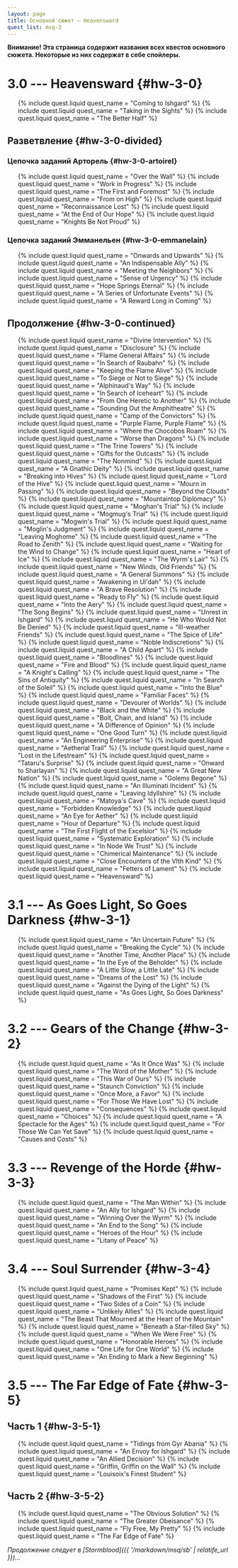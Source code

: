 ```yaml
---
layout: page
title: Основной сюжет — Heavensward
quest_list: msq-3
---
```


**Внимание! Эта страница содержит названия всех квестов основного сюжета. Некоторые из них содержат в себе спойлеры.**

# 3.0 --- Heavensward {#hw-3-0}

<ul markdown="0">
	{% include quest.liquid quest_name = "Coming to Ishgard" %}
	{% include quest.liquid quest_name = "Taking in the Sights" %}
	{% include quest.liquid quest_name = "The Better Half" %}
</ul>

## Разветвление {#hw-3-0-divided}

### Цепочка заданий Арторель {#hw-3-0-artoirel}

<ul markdown="0">
	{% include quest.liquid quest_name = "Over the Wall" %}
	{% include quest.liquid quest_name = "Work in Progress" %}
	{% include quest.liquid quest_name = "The First and Foremost" %}
	{% include quest.liquid quest_name = "From on High" %}
	{% include quest.liquid quest_name = "Reconnaissance Lost" %}
	{% include quest.liquid quest_name = "At the End of Our Hope" %}
	{% include quest.liquid quest_name = "Knights Be Not Proud" %}
</ul>

### Цепочка заданий Эмманельен {#hw-3-0-emmanelain}

<ul markdown="0">
	{% include quest.liquid quest_name = "Onwards and Upwards" %}
	{% include quest.liquid quest_name = "An Indispensable Ally" %}
	{% include quest.liquid quest_name = "Meeting the Neighbors" %}
	{% include quest.liquid quest_name = "Sense of Urgency" %}
	{% include quest.liquid quest_name = "Hope Springs Eternal" %}
	{% include quest.liquid quest_name = "A Series of Unfortunate Events" %}
	{% include quest.liquid quest_name = "A Reward Long in Coming" %}
</ul>

## Продолжение {#hw-3-0-continued}

<ul markdown="0">
	{% include quest.liquid quest_name = "Divine Intervention" %}
	{% include quest.liquid quest_name = "Disclosure" %}
	{% include quest.liquid quest_name = "Flame General Affairs" %}
	{% include quest.liquid quest_name = "In Search of Raubahn" %}
	{% include quest.liquid quest_name = "Keeping the Flame Alive" %}
	{% include quest.liquid quest_name = "To Siege or Not to Siege" %}
	{% include quest.liquid quest_name = "Alphinaud's Way" %}
	{% include quest.liquid quest_name = "In Search of Iceheart" %}
	{% include quest.liquid quest_name = "From One Heretic to Another" %}
	{% include quest.liquid quest_name = "Sounding Out the Amphitheatre" %}
	{% include quest.liquid quest_name = "Camp of the Convictors" %}
	{% include quest.liquid quest_name = "Purple Flame, Purple Flame" %}
	{% include quest.liquid quest_name = "Where the Chocobos Roam" %}
	{% include quest.liquid quest_name = "Worse than Dragons" %}
	{% include quest.liquid quest_name = "The Trine Towers" %}
	{% include quest.liquid quest_name = "Gifts for the Outcasts" %}
	{% include quest.liquid quest_name = "The Nonmind" %}
	{% include quest.liquid quest_name = "A Gnathic Deity" %}
	{% include quest.liquid quest_name = "Breaking into Hives" %}
	{% include quest.liquid quest_name = "Lord of the Hive" %}
	{% include quest.liquid quest_name = "Mourn in Passing" %}
	{% include quest.liquid quest_name = "Beyond the Clouds" %}
	{% include quest.liquid quest_name = "Mountaintop Diplomacy" %}
	{% include quest.liquid quest_name = "Moghan's Trial" %}
	{% include quest.liquid quest_name = "Mogmug's Trial" %}
	{% include quest.liquid quest_name = "Mogwin's Trial" %}
	{% include quest.liquid quest_name = "Moglin's Judgment" %}
	{% include quest.liquid quest_name = "Leaving Moghome" %}
	{% include quest.liquid quest_name = "The Road to Zenith" %}
	{% include quest.liquid quest_name = "Waiting for the Wind to Change" %}
	{% include quest.liquid quest_name = "Heart of Ice" %}
	{% include quest.liquid quest_name = "The Wyrm's Lair" %}
	{% include quest.liquid quest_name = "New Winds, Old Friends" %}
	{% include quest.liquid quest_name = "A General Summons" %}
	{% include quest.liquid quest_name = "Awakening in Ul'dah" %}
	{% include quest.liquid quest_name = "A Brave Resolution" %}
	{% include quest.liquid quest_name = "Ready to Fly" %}
	{% include quest.liquid quest_name = "Into the Aery" %}
	{% include quest.liquid quest_name = "The Song Begins" %}
	{% include quest.liquid quest_name = "Unrest in Ishgard" %}
	{% include quest.liquid quest_name = "He Who Would Not Be Denied" %}
	{% include quest.liquid quest_name = "Ill-weather Friends" %}
	{% include quest.liquid quest_name = "The Spice of Life" %}
	{% include quest.liquid quest_name = "Noble Indiscretions" %}
	{% include quest.liquid quest_name = "A Child Apart" %}
	{% include quest.liquid quest_name = "Bloodlines" %}
	{% include quest.liquid quest_name = "Fire and Blood" %}
	{% include quest.liquid quest_name = "A Knight's Calling" %}
	{% include quest.liquid quest_name = "The Sins of Antiquity" %}
	{% include quest.liquid quest_name = "In Search of the Soleil" %}
	{% include quest.liquid quest_name = "Into the Blue" %}
	{% include quest.liquid quest_name = "Familiar Faces" %}
	{% include quest.liquid quest_name = "Devourer of Worlds" %}
	{% include quest.liquid quest_name = "Black and the White" %}
	{% include quest.liquid quest_name = "Bolt, Chain, and Island" %}
	{% include quest.liquid quest_name = "A Difference of Opinion" %}
	{% include quest.liquid quest_name = "One Good Turn" %}
	{% include quest.liquid quest_name = "An Engineering Enterprise" %}
	{% include quest.liquid quest_name = "Aetherial Trail" %}
	{% include quest.liquid quest_name = "Lost in the Lifestream" %}
	{% include quest.liquid quest_name = "Tataru's Surprise" %}
	{% include quest.liquid quest_name = "Onward to Sharlayan" %}
	{% include quest.liquid quest_name = "A Great New Nation" %}
	{% include quest.liquid quest_name = "Golems Begone" %}
	{% include quest.liquid quest_name = "An Illuminati Incident" %}
	{% include quest.liquid quest_name = "Leaving Idyllshire" %}
	{% include quest.liquid quest_name = "Matoya's Cave" %}
	{% include quest.liquid quest_name = "Forbidden Knowledge" %}
	{% include quest.liquid quest_name = "An Eye for Aether" %}
	{% include quest.liquid quest_name = "Hour of Departure" %}
	{% include quest.liquid quest_name = "The First Flight of the Excelsior" %}
	{% include quest.liquid quest_name = "Systematic Exploration" %}
	{% include quest.liquid quest_name = "In Node We Trust" %}
	{% include quest.liquid quest_name = "Chimerical Maintenance" %}
	{% include quest.liquid quest_name = "Close Encounters of the VIth Kind" %}
	{% include quest.liquid quest_name = "Fetters of Lament" %}
	{% include quest.liquid quest_name = "Heavensward" %}
</ul>

# 3.1 --- As Goes Light, So Goes Darkness {#hw-3-1}

<ul markdown="0">
	{% include quest.liquid quest_name = "An Uncertain Future" %}
	{% include quest.liquid quest_name = "Breaking the Cycle" %}
	{% include quest.liquid quest_name = "Another Time, Another Place" %}
	{% include quest.liquid quest_name = "In the Eye of the Beholder" %}
	{% include quest.liquid quest_name = "A Little Slow, a Little Late" %}
	{% include quest.liquid quest_name = "Dreams of the Lost" %}
	{% include quest.liquid quest_name = "Against the Dying of the Light" %}
	{% include quest.liquid quest_name = "As Goes Light, So Goes Darkness" %}
</ul>

# 3.2 --- Gears of the Change {#hw-3-2}

<ul markdown="0">
	{% include quest.liquid quest_name = "As It Once Was" %}
	{% include quest.liquid quest_name = "The Word of the Mother" %}
	{% include quest.liquid quest_name = "This War of Ours" %}
	{% include quest.liquid quest_name = "Staunch Conviction" %}
	{% include quest.liquid quest_name = "Once More, a Favor" %}
	{% include quest.liquid quest_name = "For Those We Have Lost" %}
	{% include quest.liquid quest_name = "Consequences" %}
	{% include quest.liquid quest_name = "Choices" %}
	{% include quest.liquid quest_name = "A Spectacle for the Ages" %}
	{% include quest.liquid quest_name = "For Those We Can Yet Save" %}
	{% include quest.liquid quest_name = "Causes and Costs" %}
</ul>

# 3.3 --- Revenge of the Horde {#hw-3-3}

<ul markdown="0">
	{% include quest.liquid quest_name = "The Man Within" %}
	{% include quest.liquid quest_name = "An Ally for Ishgard" %}
	{% include quest.liquid quest_name = "Winning Over the Wyrm" %}
	{% include quest.liquid quest_name = "An End to the Song" %}
	{% include quest.liquid quest_name = "Heroes of the Hour" %}
	{% include quest.liquid quest_name = "Litany of Peace" %}
</ul>

# 3.4 --- Soul Surrender {#hw-3-4}

<ul markdown="0">
	{% include quest.liquid quest_name = "Promises Kept" %}
	{% include quest.liquid quest_name = "Shadows of the First" %}
	{% include quest.liquid quest_name = "Two Sides of a Coin" %}
	{% include quest.liquid quest_name = "Unlikely Allies" %}
	{% include quest.liquid quest_name = "The Beast That Mourned at the Heart of the Mountain" %}
	{% include quest.liquid quest_name = "Beneath a Star-filled Sky" %}
	{% include quest.liquid quest_name = "When We Were Free" %}
	{% include quest.liquid quest_name = "Honorable Heroes" %}
	{% include quest.liquid quest_name = "One Life for One World" %}
	{% include quest.liquid quest_name = "An Ending to Mark a New Beginning" %}
</ul>

# 3.5 --- The Far Edge of Fate {#hw-3-5}

## Часть 1 {#hw-3-5-1}

<ul markdown="0">
	{% include quest.liquid quest_name = "Tidings from Gyr Abania" %}
	{% include quest.liquid quest_name = "An Envoy for Ishgard" %}
	{% include quest.liquid quest_name = "An Allied Decision" %}
	{% include quest.liquid quest_name = "Griffin, Griffin on the Wall" %}
	{% include quest.liquid quest_name = "Louisoix's Finest Student" %}
</ul>

## Часть 2 {#hw-3-5-2}

<ul markdown="0">
	{% include quest.liquid quest_name = "The Obvious Solution" %}
	{% include quest.liquid quest_name = "The Greater Obeisance" %}
	{% include quest.liquid quest_name = "Fly Free, My Pretty" %}
	{% include quest.liquid quest_name = "The Far Edge of Fate" %}
</ul>

_Продолжение следует в [Stormblood]({{ '/markdown/msq/sb' | relatife_url }})..._